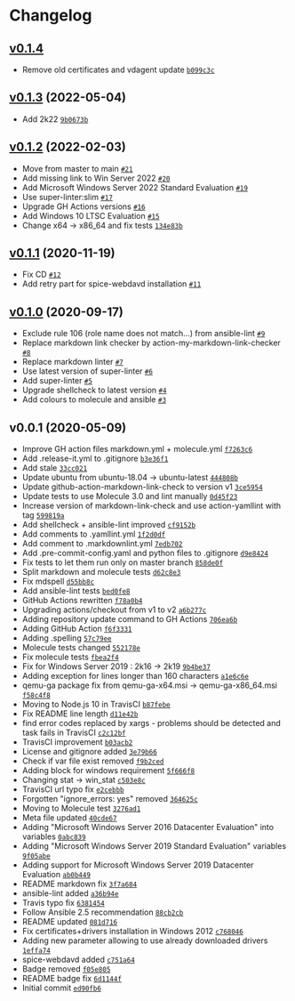 # Changelog

## [v0.1.4](https://github.com/ruzickap/ansible-role-virtio-win/compare/v0.1.3...v0.1.4)

- Remove old certificates and vdagent update [`b099c3c`](https://github.com/ruzickap/ansible-role-virtio-win/commit/b099c3c8d26156418ab26cc1f3ef21c9f0e1d079)

## [v0.1.3](https://github.com/ruzickap/ansible-role-virtio-win/compare/v0.1.2...v0.1.3) (2022-05-04)

- Add 2k22 [`9b0673b`](https://github.com/ruzickap/ansible-role-virtio-win/commit/9b0673bba41e0a20caaf591d2132ee9f75e5e400)

## [v0.1.2](https://github.com/ruzickap/ansible-role-virtio-win/compare/v0.1.1...v0.1.2) (2022-02-03)

- Move from master to main [`#21`](https://github.com/ruzickap/ansible-role-virtio-win/pull/21)
- Add missing link to Win Server 2022 [`#20`](https://github.com/ruzickap/ansible-role-virtio-win/pull/20)
- Add Microsoft Windows Server 2022 Standard Evaluation [`#19`](https://github.com/ruzickap/ansible-role-virtio-win/pull/19)
- Use super-linter:slim [`#17`](https://github.com/ruzickap/ansible-role-virtio-win/pull/17)
- Upgrade GH Actions versions [`#16`](https://github.com/ruzickap/ansible-role-virtio-win/pull/16)
- Add Windows 10 LTSC Evaluation [`#15`](https://github.com/ruzickap/ansible-role-virtio-win/pull/15)
- Change x64 -&gt; x86_64 and fix tests [`134e83b`](https://github.com/ruzickap/ansible-role-virtio-win/commit/134e83b5512b78d6d1441d7fc4532c91f1ca21ad)

## [v0.1.1](https://github.com/ruzickap/ansible-role-virtio-win/compare/v0.1.0...v0.1.1) (2020-11-19)

- Fix CD [`#12`](https://github.com/ruzickap/ansible-role-virtio-win/pull/12)
- Add retry part for spice-webdavd installation [`#11`](https://github.com/ruzickap/ansible-role-virtio-win/pull/11)

## [v0.1.0](https://github.com/ruzickap/ansible-role-virtio-win/compare/v0.0.1...v0.1.0) (2020-09-17)

- Exclude rule 106 (role name does not match...) from ansible-lint [`#9`](https://github.com/ruzickap/ansible-role-virtio-win/pull/9)
- Replace markdown link checker by action-my-markdown-link-checker [`#8`](https://github.com/ruzickap/ansible-role-virtio-win/pull/8)
- Replace markdown linter [`#7`](https://github.com/ruzickap/ansible-role-virtio-win/pull/7)
- Use latest version of super-linter [`#6`](https://github.com/ruzickap/ansible-role-virtio-win/pull/6)
- Add super-linter [`#5`](https://github.com/ruzickap/ansible-role-virtio-win/pull/5)
- Upgrade shellcheck to latest version [`#4`](https://github.com/ruzickap/ansible-role-virtio-win/pull/4)
- Add colours to molecule and ansible [`#3`](https://github.com/ruzickap/ansible-role-virtio-win/pull/3)

## v0.0.1 (2020-05-09)

- Improve GH action files markdown.yml + molecule.yml [`f7263c6`](https://github.com/ruzickap/ansible-role-virtio-win/commit/f7263c6e12582f6a3d1ee98bd126c1d2f4e9b819)
- Add .release-it.yml to .gitignore [`b3e36f1`](https://github.com/ruzickap/ansible-role-virtio-win/commit/b3e36f10722431306234304e3f34259f4615f627)
- Add stale [`33cc021`](https://github.com/ruzickap/ansible-role-virtio-win/commit/33cc02137f992ba6d6eadb159de95c50f5b21135)
- Update ubuntu from ubuntu-18.04 -&gt; ubuntu-latest [`444808b`](https://github.com/ruzickap/ansible-role-virtio-win/commit/444808bb119055d7c6bed1f2f786d845ac5a5cd1)
- Update github-action-markdown-link-check to version v1 [`3ce5954`](https://github.com/ruzickap/ansible-role-virtio-win/commit/3ce5954fecd5400cb065c0d4430cbec8a1cb8b0f)
- Update tests to use Molecule 3.0 and lint manually [`0d45f23`](https://github.com/ruzickap/ansible-role-virtio-win/commit/0d45f23008480cd75ada16ed52a0c383daec1953)
- Increase version of markdown-link-check and use action-yamllint with tag [`599819a`](https://github.com/ruzickap/ansible-role-virtio-win/commit/599819a89df4cdc0824d63ef62c246eae8628935)
- Add shellcheck + ansible-lint improved [`cf9152b`](https://github.com/ruzickap/ansible-role-virtio-win/commit/cf9152bdac48aba31e8f7a1b5e8a79b8d62b2618)
- Add comments to .yamllint.yml [`1f2d0df`](https://github.com/ruzickap/ansible-role-virtio-win/commit/1f2d0dfb524d54c0eb47939c8d9cf1a249319c24)
- Add comment to .markdownlint.yml [`7edb702`](https://github.com/ruzickap/ansible-role-virtio-win/commit/7edb702c72d1629dc2555d381c48d60bf0ef362b)
- Add .pre-commit-config.yaml and python files to .gitignore [`d9e8424`](https://github.com/ruzickap/ansible-role-virtio-win/commit/d9e84240254f2a975d3119319de1c1af8c47f24e)
- Fix tests to let them run only on master branch [`858de0f`](https://github.com/ruzickap/ansible-role-virtio-win/commit/858de0f85ef636577a8638624ccddc025959ef53)
- Split markdown and molecule tests [`d62c8e3`](https://github.com/ruzickap/ansible-role-virtio-win/commit/d62c8e32910e6a1eb8a509f486b29627b4486e4f)
- Fix mdspell [`d55bb8c`](https://github.com/ruzickap/ansible-role-virtio-win/commit/d55bb8c13023e362aad999d6d877b064e3238bbc)
- Add ansible-lint tests [`bed0fe8`](https://github.com/ruzickap/ansible-role-virtio-win/commit/bed0fe8e919c9bae0ffa5abe6b6cec72764f6f03)
- GitHub Actions rewritten [`f78a0b4`](https://github.com/ruzickap/ansible-role-virtio-win/commit/f78a0b419aeee497f0243a42b5fc5eedddbdb943)
- Upgrading actions/checkout from v1 to v2 [`a6b277c`](https://github.com/ruzickap/ansible-role-virtio-win/commit/a6b277c2f95fee94a84bfaffa6d11c21b3bc00fd)
- Adding repository update command to GH Actions [`706ea6b`](https://github.com/ruzickap/ansible-role-virtio-win/commit/706ea6bda8cd74d2df172787d8cb73c58c229a64)
- Adding GitHub Action [`f6f3331`](https://github.com/ruzickap/ansible-role-virtio-win/commit/f6f33315888ecf54b58eb33652ff122964fd0395)
- Adding .spelling [`57c79ee`](https://github.com/ruzickap/ansible-role-virtio-win/commit/57c79eed95801a3c4d0cc4e673a6d53b440a41d1)
- Molecule tests changed [`552178e`](https://github.com/ruzickap/ansible-role-virtio-win/commit/552178ea2a52558f63c5a878e0ccfac5aff87b68)
- Fix molecule tests [`fbea2f4`](https://github.com/ruzickap/ansible-role-virtio-win/commit/fbea2f475de289fcd5b8d875ba9aa3445bc90279)
- Fix for Windows Server 2019 : 2k16 -&gt; 2k19 [`9b4be37`](https://github.com/ruzickap/ansible-role-virtio-win/commit/9b4be37853fbb626bd10c4714d1f2c615d1650b7)
- Adding exception for lines longer than 160 characters [`a1e6c6e`](https://github.com/ruzickap/ansible-role-virtio-win/commit/a1e6c6e22ccded97189ba62402b2f636c8db0270)
- qemu-ga package fix from qemu-ga-x64.msi -&gt; qemu-ga-x86_64.msi [`f58c4f8`](https://github.com/ruzickap/ansible-role-virtio-win/commit/f58c4f84e732c1773960dbce4c0aa8e40c77d935)
- Moving to Node.js 10 in TravisCI [`b87febe`](https://github.com/ruzickap/ansible-role-virtio-win/commit/b87febe2c4fe8f0396eb03af1ba6077be3828d08)
- Fix README line length [`d11e42b`](https://github.com/ruzickap/ansible-role-virtio-win/commit/d11e42b2ae184521006535fc5869552f2a59a01f)
- find error codes replaced by xargs - problems should be detected and task fails in TravisCI [`c2c12bf`](https://github.com/ruzickap/ansible-role-virtio-win/commit/c2c12bf5b9b479b9a7c664f58cb63e9dc49f7e1e)
- TravisCI improvement [`b03acb2`](https://github.com/ruzickap/ansible-role-virtio-win/commit/b03acb26e42a9cb3782f294ace27af52fe8d2c84)
- License and gitignore added [`3e79b66`](https://github.com/ruzickap/ansible-role-virtio-win/commit/3e79b660ee70d3d51a52927eb31b2f55850b91c0)
- Check if var file exist removed [`f9b2ced`](https://github.com/ruzickap/ansible-role-virtio-win/commit/f9b2cedee92ac22960862ebdfa883b7304f1c9d3)
- Adding block for windows requirement [`5f666f8`](https://github.com/ruzickap/ansible-role-virtio-win/commit/5f666f8afc20747d592f355934ca6b9e2a9f398e)
- Changing stat -&gt; win_stat [`c503e8c`](https://github.com/ruzickap/ansible-role-virtio-win/commit/c503e8ce46cd1bbc11723fe3115cf9f201f0ecbe)
- TravisCI url typo fix [`e2cebbb`](https://github.com/ruzickap/ansible-role-virtio-win/commit/e2cebbb2355c040ac485a42c8bec29ddf7d4c65b)
- Forgotten "ignore_errors: yes" removed [`364625c`](https://github.com/ruzickap/ansible-role-virtio-win/commit/364625ce9af710d917f5d8271235824be08bc429)
- Moving to Molecule test [`3276ad1`](https://github.com/ruzickap/ansible-role-virtio-win/commit/3276ad1a040d8eed34eb18002ba724abe28f96af)
- Meta file updated [`40cde67`](https://github.com/ruzickap/ansible-role-virtio-win/commit/40cde67da1f4705e5d0dd4f401bdd51444bdaf0f)
- Adding "Microsoft Windows Server 2016 Datacenter Evaluation" into variables [`0abc839`](https://github.com/ruzickap/ansible-role-virtio-win/commit/0abc839e9e47751b96c1aa8b8c6fb02fe0a239c0)
- Adding "Microsoft Windows Server 2019 Standard Evaluation" variables [`9f05abe`](https://github.com/ruzickap/ansible-role-virtio-win/commit/9f05abea6dff9b53ba797fdee1bdce8a3193af8b)
- Adding support for Microsoft Windows Server 2019 Datacenter Evaluation [`ab0b449`](https://github.com/ruzickap/ansible-role-virtio-win/commit/ab0b449b6204bd13f6364a29c635bb861ba2b1ee)
- README markdown fix [`3f7a684`](https://github.com/ruzickap/ansible-role-virtio-win/commit/3f7a6844fc20505867b4eabee62dd7b70acb0a5b)
- ansible-lint added [`a36b94e`](https://github.com/ruzickap/ansible-role-virtio-win/commit/a36b94e7a6fd47869c17c56a0374c7b0d622f4fd)
- Travis typo fix [`6381454`](https://github.com/ruzickap/ansible-role-virtio-win/commit/638145439e818e89ee3550e6474cb71cc2460aa6)
- Follow Ansible 2.5 recommendation [`88cb2cb`](https://github.com/ruzickap/ansible-role-virtio-win/commit/88cb2cb7eca1adef5394d72e970a7608cdf98421)
- README updated [`081d716`](https://github.com/ruzickap/ansible-role-virtio-win/commit/081d716f8b4a8a6f27332869a7ffc313c241b652)
- Fix certificates+drivers installation in Windows 2012 [`c768046`](https://github.com/ruzickap/ansible-role-virtio-win/commit/c768046c124a9715e0f42e76dc92d47450d14935)
- Adding new parameter allowing to use already downloaded drivers [`1effa74`](https://github.com/ruzickap/ansible-role-virtio-win/commit/1effa743c0e197fc6070c93d40e57cb3def6739b)
- spice-webdavd added [`c751a64`](https://github.com/ruzickap/ansible-role-virtio-win/commit/c751a64f5431761c0fc48b0ed419afbf2f31652e)
- Badge removed [`f05e805`](https://github.com/ruzickap/ansible-role-virtio-win/commit/f05e80576eb24d52c2e64afeaa52f7fb87f05a00)
- README badge fix [`6d1144f`](https://github.com/ruzickap/ansible-role-virtio-win/commit/6d1144f05f481eb13b7416a2fa3cbda4b7b2ab3a)
- Initial commit [`ed90fb6`](https://github.com/ruzickap/ansible-role-virtio-win/commit/ed90fb6ee2f067b5a4fc60c389f1972e90fb8cea)
